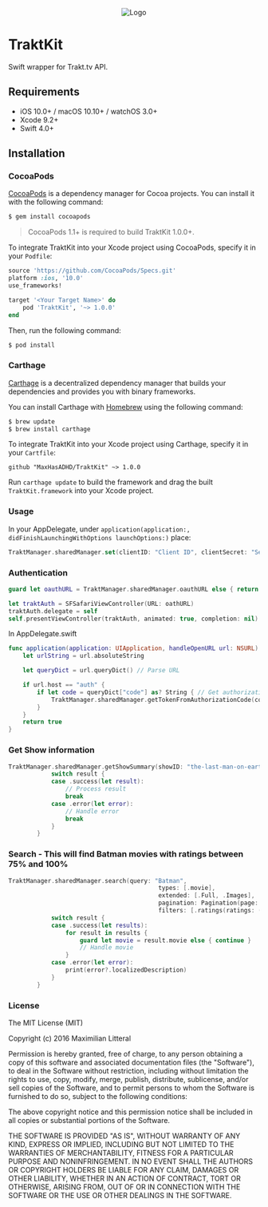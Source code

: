 <p align="center">
    <img src="http://maximilianlitteral.com/TraktKit.png" alt="Logo" />
</p>

# TraktKit
Swift wrapper for Trakt.tv  API.

## Requirements

- iOS 10.0+ / macOS 10.10+ / watchOS 3.0+
- Xcode 9.2+
- Swift 4.0+

## Installation

### CocoaPods

[CocoaPods](http://cocoapods.org) is a dependency manager for Cocoa projects. You can install it with the following command:

```bash
$ gem install cocoapods
```

> CocoaPods 1.1+ is required to build TraktKit 1.0.0+.

To integrate TraktKit into your Xcode project using CocoaPods, specify it in your `Podfile`:

```ruby
source 'https://github.com/CocoaPods/Specs.git'
platform :ios, '10.0'
use_frameworks!

target '<Your Target Name>' do
    pod 'TraktKit', '~> 1.0.0'
end
```

Then, run the following command:

```bash
$ pod install
```

### Carthage

[Carthage](https://github.com/Carthage/Carthage) is a decentralized dependency manager that builds your dependencies and provides you with binary frameworks.

You can install Carthage with [Homebrew](http://brew.sh/) using the following command:

```bash
$ brew update
$ brew install carthage
```

To integrate TraktKit into your Xcode project using Carthage, specify it in your `Cartfile`:

```ogdl
github "MaxHasADHD/TraktKit" ~> 1.0.0
```

Run `carthage update` to build the framework and drag the built `TraktKit.framework` into your Xcode project.    

### Usage

In your AppDelegate, under <code>application(application:, didFinishLaunchingWithOptions launchOptions:)</code> place:
```swift
TraktManager.sharedManager.set(clientID: "Client ID", clientSecret: "Secret", redirectURI: "Redirect URI")
```

### Authentication
```swift
guard let oauthURL = TraktManager.sharedManager.oauthURL else { return }

let traktAuth = SFSafariViewController(URL: oathURL)
traktAuth.delegate = self
self.presentViewController(traktAuth, animated: true, completion: nil)
```

In AppDelegate.swift
```swift
func application(application: UIApplication, handleOpenURL url: NSURL) -> Bool {
    let urlString = url.absoluteString

    let queryDict = url.queryDict() // Parse URL

    if url.host == "auth" {
        if let code = queryDict["code"] as? String { // Get authorization code
            TraktManager.sharedManager.getTokenFromAuthorizationCode(code, completionHandler: nil)
        }
    }
    return true
}
```

### Get Show information
```swift
TraktManager.sharedManager.getShowSummary(showID: "the-last-man-on-earth", extended: [.Full, .Images]) { (result) in
            switch result {
            case .success(let result):
                // Process result
                break
            case .error(let error):
                // Handle error
                break
            }
        }
```

### Search - This will find Batman movies with ratings between 75% and 100%
```swift
TraktManager.sharedManager.search(query: "Batman",
                                          types: [.movie],
                                          extended: [.Full, .Images],
                                          pagination: Pagination(page: 1, limit: 20),
                                          filters: [.ratings(ratings: (lower: 75, upper: 100))]) { (result) in
            switch result {
            case .success(let results):
                for result in results {
                    guard let movie = result.movie else { continue }
                    // Handle movie
                }
            case .error(let error):
                print(error?.localizedDescription)
            }
        }
```

### License
The MIT License (MIT)

Copyright (c) 2016 Maximilian Litteral

Permission is hereby granted, free of charge, to any person obtaining a copy of this software and associated documentation files (the "Software"), to deal in the Software without restriction, including without limitation the rights to use, copy, modify, merge, publish, distribute, sublicense, and/or sell copies of the Software, and to permit persons to whom the Software is furnished to do so, subject to the following conditions:

The above copyright notice and this permission notice shall be included in all copies or substantial portions of the Software.

THE SOFTWARE IS PROVIDED "AS IS", WITHOUT WARRANTY OF ANY KIND, EXPRESS OR IMPLIED, INCLUDING BUT NOT LIMITED TO THE WARRANTIES OF MERCHANTABILITY, FITNESS FOR A PARTICULAR PURPOSE AND NONINFRINGEMENT. IN NO EVENT SHALL THE AUTHORS OR COPYRIGHT HOLDERS BE LIABLE FOR ANY CLAIM, DAMAGES OR OTHER LIABILITY, WHETHER IN AN ACTION OF CONTRACT, TORT OR OTHERWISE, ARISING FROM, OUT OF OR IN CONNECTION WITH THE SOFTWARE OR THE USE OR OTHER DEALINGS IN THE SOFTWARE.
